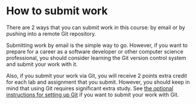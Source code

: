 # How to submit work

There are 2 ways that you can submit work in this course:
by email or by pushing into a remote Git repository.

Submitting work by email is the simple way to go.
However, if you want to prepare for a career as a software developer
or other computer science professional,
you should consider learning the Git version control system and
submit your work with it.

Also, if you submit your work via Git, you will receive 2 points
extra credit for each lab and assignment that you submit.
However, you should keep in mind that using Git requires significant extra study.
See [the optional instructions for setting up Git](https://github.com/csusbdt/201-2013-fall/blob/master/GIT.md)
if you want to submit your work with Git.

